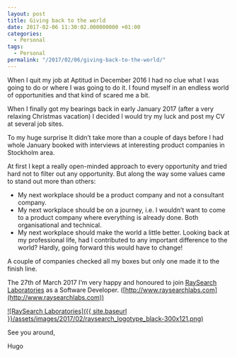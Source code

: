 ```yaml
---
layout: post
title: Giving back to the world
date: 2017-02-06 11:30:02.000000000 +01:00
categories:
  - Personal
tags:
  - Personal
permalink: "/2017/02/06/giving-back-to-the-world/"
---
```


When I quit my job at Aptitud in December 2016 I had no clue what I was going to do or where I was going to do it. I found myself in an endless world of opportunities and that kind of scared me a bit.

When I finally got my bearings back in early January 2017 (after a very relaxing Christmas vacation) I decided I would try my luck and post my CV at several job sites.

To my huge surprise It didn’t take more than a couple of days before I had whole January booked with interviews at interesting product companies in Stockholm area.

At first I kept a really open-minded approach to every opportunity and tried hard not to filter out any opportunity. But along the way some values came to stand out more than others:

- My next workplace should be a product company and not a consultant company.
- My next workplace should be on a journey, i.e. I wouldn’t want to come to a product company where everything is already done. Both organisational and technical.
- My next workplace should make the world a little better. Looking back at my professional life, had I contributed to any important difference to the world? Hardly, going forward this would have to change!

A couple of companies checked all my boxes but only one made it to the finish line.

The 27th of March 2017 I’m very happy and honoured to join [RaySearch Laboratories](http://www.raysearchlabs.com) as a Software Developer. ([http://www.raysearchlabs.com](http://www.raysearchlabs.com))

[![RaySearch Laboratories]({{ site.baseurl }}/assets/images/2017/02/raysearch_logotype_black-300x121.png)](http://www.hugohaggmark.com/wp-content/uploads/2017/02/raysearch_logotype_black.png)

See you around,

Hugo
